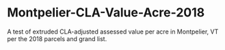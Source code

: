 # Montpelier-CLA-Value-Acre-2018
A test of extruded CLA-adjusted assessed value per acre in Montpelier, VT per the 2018 parcels and grand list.
